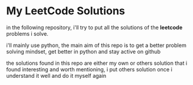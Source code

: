 # My LeetCode Solutions

in the following repository, i'll try to put all the solutions of the **leetcode** problems i solve.

i'll mainly use python, the main aim of this repo is to get a better problem solving mindset, get better in python and stay active on github

the solutions found in this repo are either my own or others solution that i found interesting and worth mentioning, i put others solution once i understand it well and do it myself again